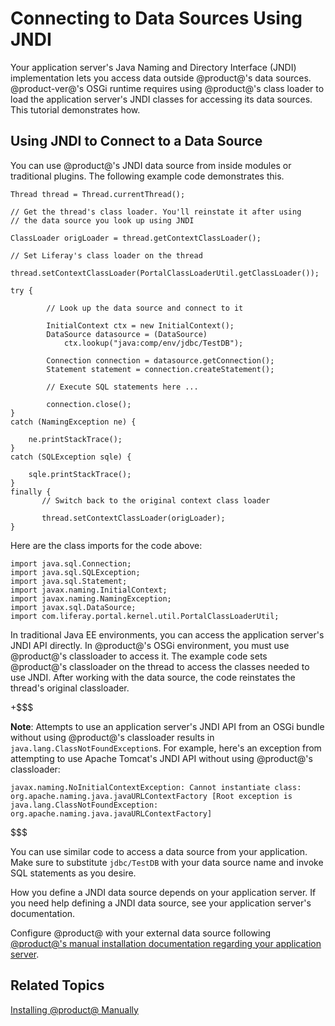# Connecting to Data Sources Using JNDI [](id=connecting-to-data-sources-using-jndi)

Your application server's Java Naming and Directory Interface (JNDI)
implementation lets you access data outside @product@'s data sources.
@product-ver@'s OSGi runtime requires using @product@'s class loader to load the
application server's JNDI classes for accessing its data sources. This tutorial
demonstrates how. 

## Using JNDI to Connect to a Data Source [](id=using-jndi-to-connect-to-a-data-source)

You can use @product@'s JNDI data source from inside modules or traditional
plugins. The following example code demonstrates this.

    Thread thread = Thread.currentThread();

    // Get the thread's class loader. You'll reinstate it after using
    // the data source you look up using JNDI

    ClassLoader origLoader = thread.getContextClassLoader();
    
    // Set Liferay's class loader on the thread
    
    thread.setContextClassLoader(PortalClassLoaderUtil.getClassLoader());

    try {

            // Look up the data source and connect to it

            InitialContext ctx = new InitialContext();
            DataSource datasource = (DataSource)
                ctx.lookup("java:comp/env/jdbc/TestDB");

            Connection connection = datasource.getConnection();
            Statement statement = connection.createStatement();

            // Execute SQL statements here ...

            connection.close();
    }
    catch (NamingException ne) {

        ne.printStackTrace();
    }
	catch (SQLException sqle) {

		sqle.printStackTrace();
	}
    finally {
           // Switch back to the original context class loader

           thread.setContextClassLoader(origLoader);
    }

Here are the class imports for the code above:

    import java.sql.Connection;
    import java.sql.SQLException;
    import java.sql.Statement;
    import javax.naming.InitialContext;
    import javax.naming.NamingException;
    import javax.sql.DataSource;
    import com.liferay.portal.kernel.util.PortalClassLoaderUtil;

In traditional Java EE environments, you can access the application server's
JNDI API directly. In @product@'s OSGi environment, you must use
@product@'s classloader to access it. The example code sets @product@'s
classloader on the thread to access the classes needed to use JNDI. After
working with the data source, the code reinstates the thread's original
classloader.

+$$$

**Note**: Attempts to use an application server's JNDI API from an OSGi bundle
without using @product@'s classloader results in
`java.lang.ClassNotFoundException`s. For example, here's an exception from
attempting to use Apache Tomcat's JNDI API without using @product@'s
classloader:

    javax.naming.NoInitialContextException: Cannot instantiate class:
    org.apache.naming.java.javaURLContextFactory [Root exception is
    java.lang.ClassNotFoundException:
    org.apache.naming.java.javaURLContextFactory]

$$$

You can use similar code to access a data source from your application. Make
sure to substitute `jdbc/TestDB` with your data source name and invoke SQL
statements as you desire.

How you define a JNDI data source depends on your application server. If you
need help defining a JNDI data source, see your application server's
documentation. 

Configure @product@ with your external data source following
[@product@'s manual installation documentation regarding your application server](/develop/tutorials/-/knowledge_base/7-0/installing-liferay-manually#manual-configuration).

## Related Topics [](id=related-topics)

[Installing @product@ Manually](/discover/deployment/-/knowledge_base/7-0/installing-liferay-manually)
